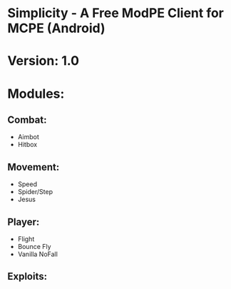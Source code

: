 # Simplicity - A Free ModPE Client for MCPE (Android)

# Version: 1.0

# Modules:

Combat:
------
- Aimbot
- Hitbox

Movement:
------
- Speed
- Spider/Step
- Jesus

Player:
------
- Flight
- Bounce Fly
- Vanilla NoFall

Exploits:
------
